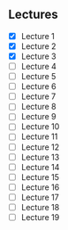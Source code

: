 Lectures
------
- [x] Lecture 1
- [x] Lecture 2
- [x] Lecture 3
- [ ] Lecture 4
- [ ] Lecture 5
- [ ] Lecture 6
- [ ] Lecture 7
- [ ] Lecture 8
- [ ] Lecture 9
- [ ] Lecture 10
- [ ] Lecture 11
- [ ] Lecture 12
- [ ] Lecture 13
- [ ] Lecture 14
- [ ] Lecture 15
- [ ] Lecture 16
- [ ] Lecture 17
- [ ] Lecture 18
- [ ] Lecture 19
